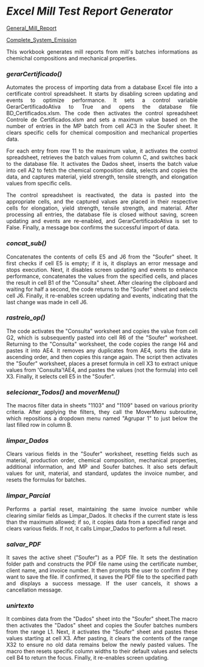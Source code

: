 # $Excel$ $Mill$ $Test$ $Report$ $Generator$

[General_Mill_Report](https://drive.google.com/file/d/1DnFpvdknJpdV1xJ__K8aYQpKMeTcO-5_)

[Complete_System_Emission](https://drive.google.com/file/d/1IRkTykcuH0UFWD889sFt-ifwqnv6iaa8)

<p align="Justify"> This workbook generates mill reports from mill's batches informations as chemichal compositions and mechanical properties.</p>

### *gerarCertificado()*

<p align="Justify">Automates the process of importing data from a database Excel file into a certificate control spreadsheet. It starts by disabling screen updating and events to optimize performance. It sets a control variable GerarCertificadoAtiva to True and opens the database file BD_Certificados.xlsm. The code then activates the control spreadsheet Controle de Certificados.xlsm and sets a maximum value based on the number of entries in the MP batch from cell AC3 in the Soufer sheet. It clears specific cells for chemical composition and mechanical properties data.</p>

<p align="Justify">For each entry from row 11 to the maximum value, it activates the control spreadsheet, retrieves the batch values from column C, and switches back to the database file. It activates the Dados sheet, inserts the batch value into cell A2 to fetch the chemical composition data, selects and copies the data, and captures material, yield strength, tensile strength, and elongation values from specific cells.</p>

<p align="Justify">The control spreadsheet is reactivated, the data is pasted into the appropriate cells, and the captured values are placed in their respective cells for elongation, yield strength, tensile strength, and material. After processing all entries, the database file is closed without saving, screen updating and events are re-enabled, and GerarCertificadoAtiva is set to False. Finally, a message box confirms the successful import of data.</p>

### *concat_sub()*

<p align="Justify">Concatenates the contents of cells E5 and J6 from the "Soufer" sheet. It first checks if cell E5 is empty; if it is, it displays an error message and stops execution. Next, it disables screen updating and events to enhance performance, concatenates the values from the specified cells, and places the result in cell B1 of the "Consulta" sheet. After clearing the clipboard and waiting for half a second, the code returns to the "Soufer" sheet and selects cell J6. Finally, it re-enables screen updating and events, indicating that the last change was made in cell J6.</p>

### *rastreio_op()*

<p align="Justify">The code activates the "Consulta" worksheet and copies the value from cell G2, which is subsequently pasted into cell R6 of the "Soufer" worksheet. Returning to the "Consulta" worksheet, the code copies the range H4 and pastes it into AE4. It removes any duplicates from AE4, sorts the data in ascending order, and then copies this range again. The script then activates the "Soufer" worksheet, places a preset formula in cell X3 to extract unique values from 'Consulta'!AE4, and pastes the values (not the formula) into cell X3. Finally, it selects cell E5 in the "Soufer".</p>

### *selecionar_Todos()* and *moverMenu()*

<p align="Justify">The macros filter data in sheets "1103" and "1109" based on various priority criteria. After applying the filters, they call the MoverMenu subroutine, which repositions a dropdown menu named "Agrupar 1" to just below the last filled row in column B.</p>

### *limpar_Dados*

<p align="Justify">Clears various fields in the "Soufer" worksheet, resetting fields such as material, production order, chemical composition, mechanical properties, additional information, and MP and Soufer batches. It also sets default values for unit, material, and standard, updates the invoice number, and resets the formulas for batches.</p>

### *limpar_Parcial*

<p align="Justify">Performs a partial reset, maintaining the same invoice number while clearing similar fields as Limpar_Dados. It checks if the current state is less than the maximum allowed; if so, it copies data from a specified range and clears various fields. If not, it calls Limpar_Dados to perform a full reset.</p>

### *salvar_PDF*

<p align="Justify">It saves the active sheet ("Soufer") as a PDF file. It sets the destination folder path and constructs the PDF file name using the certificate number, client name, and invoice number. It then prompts the user to confirm if they want to save the file. If confirmed, it saves the PDF file to the specified path and displays a success message. If the user cancels, it shows a cancellation message.</p>

### *unirtexto* 

<p align="Justify">It combines data from the "Dados" sheet into the "Soufer" sheet.The macro then activates the "Dados" sheet and copies the Soufer batches numbers from the range L1. Next, it activates the "Soufer" sheet and pastes these values starting at cell X3. After pasting, it clears the contents of the range X32 to ensure no old data remains below the newly pasted values. The macro then resets specific column widths to their default values and selects cell B4 to return the focus. Finally, it re-enables screen updating.</p>

